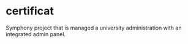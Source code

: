 # certificat
Symphony project that is managed  a university administration with an integrated admin panel.

